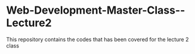 # Web-Development-Master-Class--Lecture2
This repository contains the codes that has been covered for the lecture 2 class
